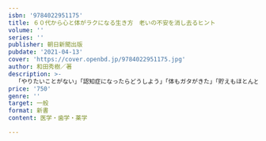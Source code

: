 ```yaml
---
isbn: '9784022951175'
title: ６０代から心と体がラクになる生き方　老いの不安を消し去るヒント
volume: ''
series: ''
publisher: 朝日新聞出版
pubdate: '2021-04-13'
cover: 'https://cover.openbd.jp/9784022951175.jpg'
author: 和田秀樹／著
description: >-
  「やりたいことがない」「認知症になったらどうしよう」「体もガタがきた」「貯えもほとんどない」――。年を重ねほどに、誰もがそんな心配でいたたまれなくなります。不安をかかえて日々を送るなんて、それほどむなしく、ツラいことはありません。でも、そのような「老後の不安」「老いることへの不安」は、実は単なる思い込みや、高齢者の実態をよく知らない情報に起因しています。言い換えれば、幻想にすぎないことが多いのです。認知症が進むと多くの人は、「多幸的」になります。健康のためとして血圧や血糖値を下げ過ぎたら、体力や活力を失ってしまいます。また、無理な「老後の生きがい」を自分に課して、その生きがいにしばられてしまうようでは本末転倒です。もっと、心も体もラクになりませんか？この本は、幸せに年を重ねていく上で一番やっかいな、「不安」にさよならする本です。それができれば、生きている喜び、明日への意欲、身体の調子もあなた本来の状態にもどっていきます。高齢者専門の精神科医が、やさしく解き明かします。
price: '750'
genre: ''
target: 一般
format: 新書
content: 医学・歯学・薬学

---
```

